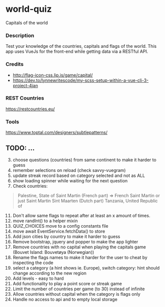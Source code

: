 # world-quiz

Capitals of the world

### Description

Test your knowledge of the countries, capitals and flags of the world. This app uses VueJs for the front-end while getting data via a RESTful API.

### Credits

- http://flag-icon-css.lip.is/game/capital/
- https://dev.to/lynnewritescode/my-scss-setup-within-a-vue-cli-3-project-4jan

### REST Countries

https://restcountries.eu/

### Tools

https://www.toptal.com/designers/subtlepatterns/

## TODO: ...
3. choose questions (countries) from same continent to make it harder to guess
4. remember selections on reload (check savvy-vuegram)
5. update streak record based on category selected and not as ALL
6. show loading spinner while waiting for the next question
9. Check countries: 
  > Palestine, State of
  > Saint Martin (French part) => French Saint Martin or just Saint Martin
  > Sint Maarten (Dutch part)
  > Tanzania, United Republic of
11. Don't allow same flags to repeat after at least an x amount of times.
13. move randInt() to a helper mixin
14. QUIZ_CHOICES move to a config constants file
15. move await EventService.fetchData() to store
16. Add json cities by country to make it harder to guess
17. Remove bootstrap, jquery and popper to make the app lighter
18. Remove countries with no capital when playing the capitals game (Bouvet Island: Bouvetøya  (Norwegian))
20. Rename the flags names to make it harder for the user to cheat by inspecting the code
21. select a category (a hint shows ie. Europe), switch category: hint should change according to the new region
22. Add levels - easy to hard
23. Add functionality to play a point score or streak game
24. Limit the number of countries per game (to 30) instead of infinite
25. Allow countries without capital when the category is flags only
26. Handle no access to api and to empty local storage

